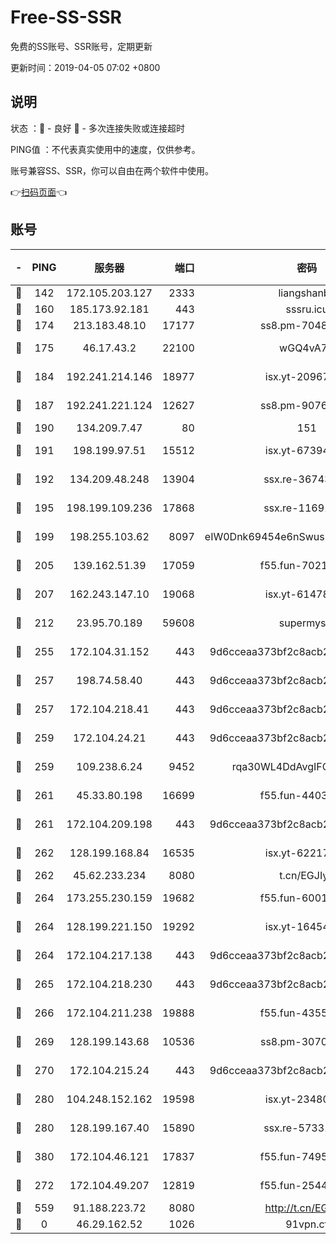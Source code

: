 # Free-SS-SSR

免费的SS账号、SSR账号，定期更新

更新时间：2019-04-05 07:02 +0800

## 说明

状态     ：🙂 - 良好 🙁 - 多次连接失败或连接超时

PING值   ：不代表真实使用中的速度，仅供参考。

账号兼容SS、SSR，你可以自由在两个软件中使用。

👉[扫码页面](https://liesauer.github.io/Free-SS-SSR/)👈

## 账号

|-|PING|服务器|端口|密码|加密方式|区域|
|:----:|:----:|:-----:|-----:|:----:|:----:|:----:|
|🙂|142|172.105.203.127|2333|liangshanbo|chacha20|JP|
|🙂|160|185.173.92.181|443|sssru.icu|rc4-md5|RU|
|🙂|174|213.183.48.10|17177|ss8.pm-70485550|rc4-md5|RU|
|🙂|175|46.17.43.2|22100|wGQ4vA7D|aes-256-gcm|RU|
|🙂|184|192.241.214.146|18977|isx.yt-20967383|aes-256-cfb|US|
|🙂|187|192.241.221.124|12627|ss8.pm-90761308|aes-256-cfb|US|
|🙂|190|134.209.7.47|80|151|chacha20|US|
|🙂|191|198.199.97.51|15512|isx.yt-67394255|aes-256-cfb|US|
|🙂|192|134.209.48.248|13904|ssx.re-36743043|aes-256-cfb|US|
|🙂|195|198.199.109.236|17868|ssx.re-11691395|aes-256-cfb|US|
|🙂|199|198.255.103.62|8097|eIW0Dnk69454e6nSwuspv9DmS201tQ0D|aes-256-cfb|US|
|🙂|205|139.162.51.39|17059|f55.fun-70212251|aes-256-cfb|SG|
|🙂|207|162.243.147.10|19068|isx.yt-61478887|aes-256-cfb|US|
|🙂|212|23.95.70.189|59608|supermyssr|chacha20-ietf|US|
|🙂|255|172.104.31.152|443|9d6cceaa373bf2c8acb22e60b6a58be6|aes-256-cfb|US|
|🙂|257|198.74.58.40|443|9d6cceaa373bf2c8acb22e60b6a58be6|aes-256-cfb|US|
|🙂|257|172.104.218.41|443|9d6cceaa373bf2c8acb22e60b6a58be6|aes-256-cfb|US|
|🙂|259|172.104.24.21|443|9d6cceaa373bf2c8acb22e60b6a58be6|aes-256-cfb|US|
|🙂|259|109.238.6.24|9452|rqa30WL4DdAvgIFG6Fs3znzTa|aes-256-cfb|FR|
|🙂|261|45.33.80.198|16699|f55.fun-44032536|aes-256-cfb|US|
|🙂|261|172.104.209.198|443|9d6cceaa373bf2c8acb22e60b6a58be6|aes-256-cfb|US|
|🙂|262|128.199.168.84|16535|isx.yt-62217895|aes-256-cfb|SG|
|🙂|262|45.62.233.234|8080|t.cn/EGJIyrl|rc4-md5|CA|
|🙂|264|173.255.230.159|19682|f55.fun-60016732|aes-256-cfb|US|
|🙂|264|128.199.221.150|19292|isx.yt-16454453|aes-256-cfb|SG|
|🙂|264|172.104.217.138|443|9d6cceaa373bf2c8acb22e60b6a58be6|aes-256-cfb|US|
|🙂|265|172.104.218.230|443|9d6cceaa373bf2c8acb22e60b6a58be6|aes-256-cfb|US|
|🙂|266|172.104.211.238|19888|f55.fun-43554596|aes-256-cfb|US|
|🙂|269|128.199.143.68|10536|ss8.pm-30707550|aes-256-cfb|SG|
|🙂|270|172.104.215.24|443|9d6cceaa373bf2c8acb22e60b6a58be6|aes-256-cfb|US|
|🙂|280|104.248.152.162|19598|isx.yt-23480328|aes-256-cfb|SG|
|🙂|280|128.199.167.40|15890|ssx.re-57331403|aes-256-cfb|SG|
|🙂|380|172.104.46.121|17837|f55.fun-74959561|aes-256-cfb|SG|
|🙂|272|172.104.49.207|12819|f55.fun-25442615|aes-256-cfb|SG|
|🙂|559|91.188.223.72|8080|http://t.cn/EGJIyrl|rc4-md5|RU|
|🙁|0|46.29.162.52|1026|91vpn.cf|rc4-md5|RU|
